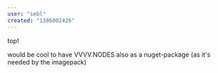 ```yaml
---
user: "sebl"
created: "1386002426"
---
```


top!

would be cool to have VVVV.NODES also as a nuget-package (as it's needed by the imagepack)
